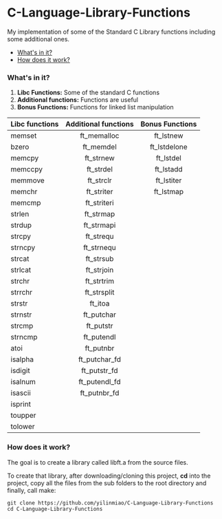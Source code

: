 # C-Language-Library-Functions
My implementation of some of the Standard C Library functions including some additional ones.

* [What's in it?](#whats-in-it)
* [How does it work?](#how-does-it-work)

### What's in it?

1.  **Libc Functions:** Some of the standard C functions
2.  **Additional functions:** Functions are useful
3.  **Bonus Functions:** Functions for linked list manipulation

Libc functions | Additional functions | Bonus Functions 
:----------- | :-----------: | :-----------: 
memset		| ft_memalloc	| ft_lstnew		
bzero		| ft_memdel		| ft_lstdelone	
memcpy		| ft_strnew		| ft_lstdel		
memccpy		| ft_strdel		| ft_lstadd		  
memmove		| ft_strclr		| ft_lstiter	   
memchr		| ft_striter	| ft_lstmap		
memcmp		| ft_striteri	|				
strlen		| ft_strmap		|				
strdup		| ft_strmapi	|				
strcpy		| ft_strequ		|				
strncpy		| ft_strnequ	|			
strcat		| ft_strsub		| 
strlcat		| ft_strjoin	| 
strchr		| ft_strtrim	| 
strrchr		| ft_strsplit	| 
strstr		| ft_itoa		|
strnstr		| ft_putchar	|
strcmp		| ft_putstr		|
strncmp		| ft_putendl	|
atoi		| ft_putnbr		|
isalpha		| ft_putchar_fd	|
isdigit		| ft_putstr_fd	|
isalnum		| ft_putendl_fd	|
isascii		| ft_putnbr_fd	|
isprint		|
toupper		|
tolower		|

### How does it work?

The goal is to create a library called libft.a from the source files.

To create that library, after downloading/cloning this project, **cd** into the project, copy all the files from the sub folders to the root directory and finally, call make:

	git clone https://github.com/yilinmiao/C-Language-Library-Functions
	cd C-Language-Library-Functions
